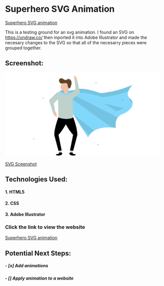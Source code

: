# **Superhero SVG Animation**

[Superhero SVG animation](https://davesheinbein.github.io/svg-animation/) 

This is a testing ground for an svg animation. I found an SVG on https://undraw.co/ then inported it into Adobe Illustrator and made the necesary changes to the SVG so that all of the necesarry pieces were grouped together.

## Screenshot:

![SVG Sceenshot](./svg-site-screenshot.png?)

[SVG Sceenshot](https://imgur.com/IWNqGuM)


## Technologies Used: 

#### 1. HTML5
#### 2. CSS
#### 3. Adobe Illustrator


### Click the link to view the website
[Superhero SVG animation](https://davesheinbein.github.io/svg-animation/) 

## Potential Next Steps: 

##### - [x] Add animations
##### - [] Apply animation to a website

